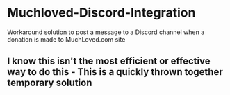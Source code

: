 # Muchloved-Discord-Integration
Workaround solution to post a message to a Discord channel when a donation is made to MuchLoved.com site

## I know this isn't the most efficient or effective way to do this - This is a quickly thrown together temporary solution
